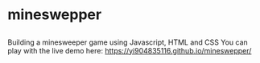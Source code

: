 # mineswepper
##
Building a minesweeper game using Javascript, HTML and CSS
You can play with the live demo here: https://yi904835116.github.io/mineswepper/
